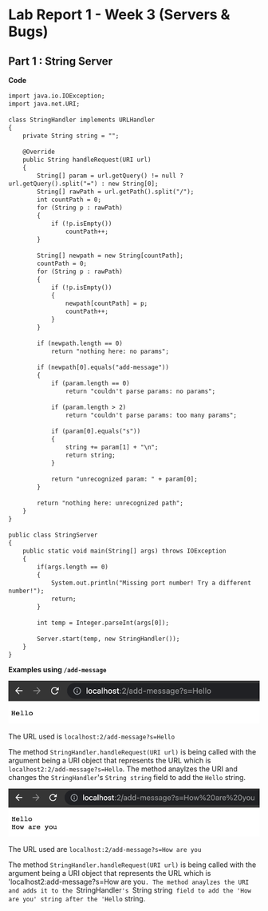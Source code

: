 # Lab Report 1 - Week 3 (Servers & Bugs) 

## Part 1 : String Server

**Code**

```
import java.io.IOException;
import java.net.URI;

class StringHandler implements URLHandler
{
    private String string = "";

    @Override
    public String handleRequest(URI url)
    {
        String[] param = url.getQuery() != null ? url.getQuery().split("=") : new String[0];
        String[] rawPath = url.getPath().split("/");
        int countPath = 0;
        for (String p : rawPath)
        {
            if (!p.isEmpty())
                countPath++;
        }

        String[] newpath = new String[countPath];
        countPath = 0;
        for (String p : rawPath)
        {
            if (!p.isEmpty())
            {
                newpath[countPath] = p;
                countPath++;
            }
        }

        if (newpath.length == 0)
            return "nothing here: no params";

        if (newpath[0].equals("add-message"))
        {
            if (param.length == 0)
                return "couldn't parse params: no params";

            if (param.length > 2)
                return "couldn't parse params: too many params";
            
            if (param[0].equals("s"))
            {
                string += param[1] + "\n";
                return string;
            }

            return "unrecognized param: " + param[0];
        }
        
        return "nothing here: unrecognized path";
    }
}

public class StringServer
{
    public static void main(String[] args) throws IOException
    {
        if(args.length == 0)
        {
            System.out.println("Missing port number! Try a different number!");
            return;
        }

        int temp = Integer.parseInt(args[0]);

        Server.start(temp, new StringHandler());
    }
}
```

**Examples using `/add-message`**

![Image](Labreport2-hello.png)

The URL used is `localhost:2/add-message?s=Hello`

The method `StringHandler.handleRequest(URI url)` is being called with the argument being a URI object that represents the URL which is `localhost2:2/add-message?s=Hello`. The method anaylzes the URI and changes the `StringHandler`'s `String string` field to add the `Hello` string.

![Image](Labreport2-howareyou.png)

The URL used are `localhost:2/add-message?s=How are you`

The method `StringHandler.handleRequest(URI url)` is being called with the argument being a URI object that represents the URL which is 'localhost2:add-message?s=How are you`. The method anaylzes the URI and adds it to the `StringHandler`'s `String string` field to add the 'How are you' string after the 'Hello` string. 




